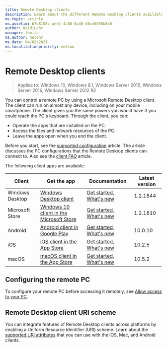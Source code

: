 ```yaml
---
title: Remote Desktop clients
description: Learn about the different Remote Desktop clients available for all your devices
ms.topic: article
ms.assetid: b7d8158c-aee1-4c60-8a46-40ce5595b8e8
author: HeidiLohr
manager: femila
ms.author: helohr
ms.date: 04/02/2021
ms.localizationpriority: medium
---
```

# Remote Desktop clients

>Applies to: Windows 10, Windows 8.1, Windows Server 2019, Windows Server 2016, Windows Server 2012 R2

You can control a remote PC by using a Microsoft Remote Desktop client. The client can run on almost any device, including on your mobile smartphone. The client gives you the same powers you would have if you could reach the PC's keyboard. Through the client, you can:

- Operate the apps that are installed on the PC.
- Access the files and network resources of the PC.
- Leave the apps open when you end the client.

Before you start, see the [supported configuration](remote-desktop-supported-config.md) article. The article discusses the PC configurations that the Remote Desktop clients can connect to. Also see the [client FAQ](remote-desktop-client-faq.md) article.

The following client apps are available:

| Client | Get the app | Documentation | Latest version |
|-----------------|-------------|------|---|
| Windows Desktop | [Windows Desktop client](windowsdesktop.md#install-the-client) | [Get started](windowsdesktop.md), [What's new](windowsdesktop-whatsnew.md) | 1.2.1844  |
| Microsoft Store   | [Windows 10 client in the Microsoft Store](https://go.microsoft.com/fwlink/?LinkID=616709) | [Get started](windows.md), [What's new](windows-whatsnew.md)  | 1.2.1810  |
| Android         | [Android client in Google Play](https://play.google.com/store/apps/details?id=com.microsoft.rdc.androidx)     | [Get started](remote-desktop-android.md), [What's new](android-whatsnew.md) | 10.0.10 |
| iOS             | [iOS client in the App Store](https://apps.apple.com/app/microsoft-remote-desktop/id714464092)     | [Get started](remote-desktop-ios.md), [What's new](ios-whatsnew.md)         | 10.2.5 |
| macOS | [macOS client in the App Store](https://apps.apple.com/app/microsoft-remote-desktop/id1295203466?mt=12) | [Get started](remote-desktop-mac.md), [What's new](mac-whatsnew.md)       | 10.5.2 |

## Configuring the remote PC

To configure your remote PC before accessing it remotely, see [Allow access to your PC](remote-desktop-allow-access.md).

## Remote Desktop client URI scheme

You can integrate features of Remote Desktop clients across platforms by enabling a Uniform Resource Identifier (URI) scheme. Learn about the [supported URI attributes](remote-desktop-uri.md) that you can use with the iOS, Mac, and Android clients.
